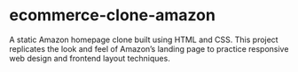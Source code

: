 # ecommerce-clone-amazon
A static Amazon homepage clone built using HTML and CSS. This project replicates the look and feel of Amazon’s landing page to practice responsive web design and frontend layout techniques.
